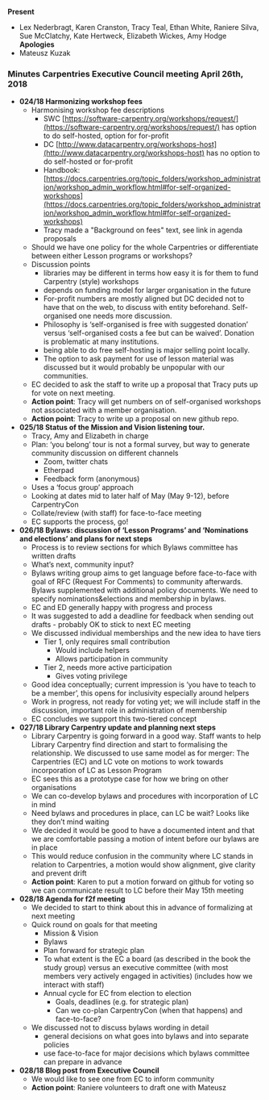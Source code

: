 **Present**
* Lex Nederbragt, Karen Cranston, Tracy Teal, Ethan White, Raniere Silva, Sue McClatchy, Kate Hertweck, Elizabeth Wickes, Amy Hodge
**Apologies**
* Mateusz Kuzak
### Minutes Carpentries Executive Council meeting April 26th, 2018
* **024/18 Harmonizing workshop fees**
    * Harmonising workshop fee descriptions
        * SWC [https://software-carpentry.org/workshops/request/](https://software-carpentry.org/workshops/request/) has option to do self-hosted, option for for-profit
        * DC [http://www.datacarpentry.org/workshops-host](http://www.datacarpentry.org/workshops-host) has no option to do self-hosted or for-profit
        * Handbook: [https://docs.carpentries.org/topic_folders/workshop_administration/workshop_admin_workflow.html#for-self-organized-workshops](https://docs.carpentries.org/topic_folders/workshop_administration/workshop_admin_workflow.html#for-self-organized-workshops)
        * Tracy made a "Background on fees" text, see link in agenda proposals
    * Should we have one policy for the whole Carpentries or differentiate between either Lesson programs or workshops?
    * Discussion points
        * libraries may be different in terms how easy it is for them to fund Carpentry (style) workshops
        * depends on funding model for larger organisation in the future
        * For-profit numbers are mostly aligned but DC decided not to have that on the web, to discuss with entity beforehand. Self-organised one needs more discussion.
        * Philosophy is ‘self-organised is free with suggested donation’ versus ‘self-organised costs a fee but can be waived’. Donation is problematic at many institutions.
        * being able to do free self-hosting is major selling point locally.
        * The option to ask payment for use of lesson material was discussed but it would probably be unpopular with our communities.
    * EC decided to ask the staff to write up a proposal that Tracy puts up for vote on next meeting.
    * **Action point**: Tracy will get numbers on of self-organised workshops not associated with a member organisation.
    * **Action point**: Tracy to write up a proposal on new github repo.
* **025/18 Status of the Mission and Vision listening tour.**
    * Tracy, Amy and Elizabeth in charge
    * Plan: ‘you belong’ tour is not a formal survey, but way to generate community discussion on different channels
        * Zoom, twitter chats
        * Etherpad
        * Feedback form (anonymous)
    * Uses a ‘focus group’ approach
    * Looking at dates mid to later half of May (May 9-12), before CarpentryCon
    * Collate/review (with staff) for face-to-face meeting
    * EC supports the process, go!
* **026/18 Bylaws: discussion of ‘Lesson Programs’ and ‘Nominations and elections’ and plans for next steps**
    * Process is to review sections for which Bylaws committee has written drafts
    * What’s next, community input?
    * Bylaws writing group aims to get language before face-to-face with goal of RFC (Request For Comments) to community afterwards. Bylaws supplemented with additional policy documents. We need to specify nominations&elections and membership in bylaws.
    * EC and ED generally happy with progress and process
    * It was suggested to add a deadline for feedback when sending out drafts - probably OK to stick to next EC meeting
    * We discussed individual memberships and the new idea to have tiers
        * Tier 1, only requires small contribution
            * Would include helpers
            * Allows participation in community
        * Tier 2, needs more active participation
            * Gives voting privilege
    * Good idea conceptually; current impression is ‘you have to teach to be a member’, this opens for inclusivity especially around helpers
    * Work in progress, not ready for voting yet; we will include staff in the discussion, important role in administration of membership
    * EC concludes we support this two-tiered concept
* **027/18 Library Carpentry update and planning next steps**
    * Library Carpentry is going forward in a good way. Staff wants to help Library Carpentry find direction and start to formalising the relationship. We discussed to use same model as for merger: The Carpentries (EC) and LC vote on motions to work towards incorporation of LC as Lesson Program
    * EC sees this as a prototype case for how we bring on other organisations
    * We can co-develop bylaws and procedures with incorporation of LC in mind
    * Need bylaws and procedures in place, can LC be wait? Looks like they don’t mind waiting
    * We decided it would be good to have a documented intent  and that we are comfortable passing a motion of intent before our bylaws are in place
    * This would reduce confusion in the community where LC stands in relation to Carpentries, a motion would show alignment, give clarity and prevent drift
    * **Action point**: Karen to put a motion forward on github for voting so we can communicate result to LC before their May 15th meeting
* **028/18 ****A****genda for f2f meeting**
    * We decided to start to think about this in advance of formalizing at next meeting
    * Quick round on goals for that meeting
        * Mission & Vision
        * Bylaws
        * Plan forward for strategic plan
        * To what extent is the EC a board (as described in the book the study group) versus an executive committee (with most members very actively engaged in activities) (includes how we interact with staff)
        * Annual cycle for EC from election to election
            * Goals, deadlines (e.g. for strategic plan)
            * Can we co-plan CarpentryCon (when that happens) and face-to-face?
    * We discussed not to discuss bylaws wording in detail
        * general decisions on what goes into bylaws and into separate policies
        * use face-to-face for major decisions which bylaws committee can prepare in advance
* **028/18 Blog post from Executive Council**
    * We would like to see one from EC to inform community
    * **Action point**: Raniere volunteers to draft one with Mateusz
